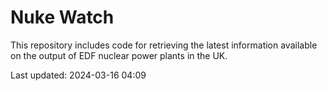 # Nuke Watch

This repository includes code for retrieving the latest information available on the output of EDF nuclear power plants in the UK.

Last updated: 2024-03-16 04:09